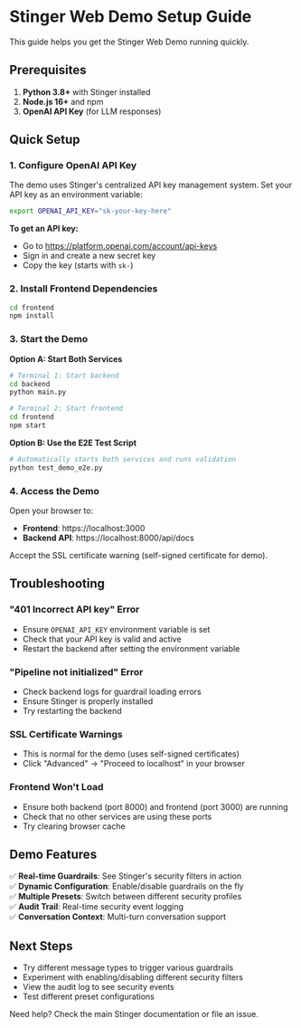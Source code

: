# Stinger Web Demo Setup Guide

This guide helps you get the Stinger Web Demo running quickly.

## Prerequisites

1. **Python 3.8+** with Stinger installed
2. **Node.js 16+** and npm
3. **OpenAI API Key** (for LLM responses)

## Quick Setup

### 1. Configure OpenAI API Key

The demo uses Stinger's centralized API key management system. Set your API key as an environment variable:

```bash
export OPENAI_API_KEY="sk-your-key-here"
```

**To get an API key:**
- Go to https://platform.openai.com/account/api-keys
- Sign in and create a new secret key
- Copy the key (starts with `sk-`)

### 2. Install Frontend Dependencies

```bash
cd frontend
npm install
```

### 3. Start the Demo

**Option A: Start Both Services**
```bash
# Terminal 1: Start backend
cd backend
python main.py

# Terminal 2: Start frontend  
cd frontend
npm start
```

**Option B: Use the E2E Test Script**
```bash
# Automatically starts both services and runs validation
python test_demo_e2e.py
```

### 4. Access the Demo

Open your browser to:
- **Frontend**: https://localhost:3000
- **Backend API**: https://localhost:8000/api/docs

Accept the SSL certificate warning (self-signed certificate for demo).

## Troubleshooting

### "401 Incorrect API key" Error
- Ensure `OPENAI_API_KEY` environment variable is set
- Check that your API key is valid and active
- Restart the backend after setting the environment variable

### "Pipeline not initialized" Error
- Check backend logs for guardrail loading errors
- Ensure Stinger is properly installed
- Try restarting the backend

### SSL Certificate Warnings
- This is normal for the demo (uses self-signed certificates)
- Click "Advanced" → "Proceed to localhost" in your browser

### Frontend Won't Load
- Ensure both backend (port 8000) and frontend (port 3000) are running
- Check that no other services are using these ports
- Try clearing browser cache

## Demo Features

✅ **Real-time Guardrails**: See Stinger's security filters in action  
✅ **Dynamic Configuration**: Enable/disable guardrails on the fly  
✅ **Multiple Presets**: Switch between different security profiles  
✅ **Audit Trail**: Real-time security event logging  
✅ **Conversation Context**: Multi-turn conversation support  

## Next Steps

- Try different message types to trigger various guardrails
- Experiment with enabling/disabling different security filters
- View the audit log to see security events
- Test different preset configurations

Need help? Check the main Stinger documentation or file an issue.